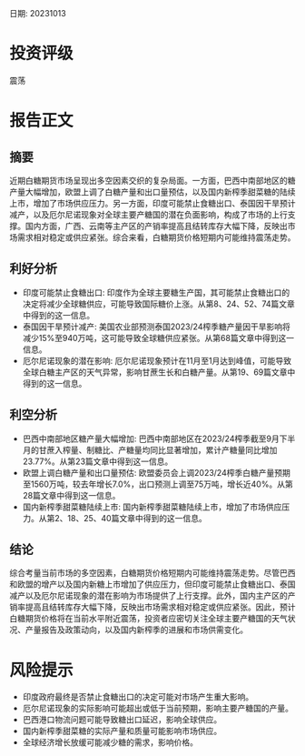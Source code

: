 
日期: 20231013

# 投资评级

震荡

# 报告正文

## 摘要

近期白糖期货市场呈现出多空因素交织的复杂局面。一方面，巴西中南部地区的糖产量大幅增加，欧盟上调了白糖产量和出口量预估，以及国内新榨季甜菜糖的陆续上市，增加了市场供应压力。另一方面，印度可能禁止食糖出口、泰国因干旱预计减产，以及厄尔尼诺现象对全球主要产糖国的潜在负面影响，构成了市场的上行支撑。国内方面，广西、云南等主产区的产销率提高且结转库存大幅下降，反映出市场需求相对稳定或供应紧张。综合来看，白糖期货价格短期内可能维持震荡走势。

## 利好分析

* 印度可能禁止食糖出口: 印度作为全球主要糖生产国，其可能禁止食糖出口的决定将减少全球糖供应，可能导致国际糖价上涨。从第8、24、52、74篇文章中得到的这一信息。
* 泰国因干旱预计减产: 美国农业部预测泰国2023/24榨季糖产量因干旱影响将减少15%至940万吨，这可能导致全球糖供应紧张。从第68篇文章中得到这一信息。
* 厄尔尼诺现象的潜在影响: 厄尔尼诺现象预计在11月至1月达到峰值，可能导致全球白糖主产区的天气异常，影响甘蔗生长和白糖产量。从第19、69篇文章中得到的这一信息。

## 利空分析

* 巴西中南部地区糖产量大幅增加: 巴西中南部地区在2023/24榨季截至9月下半月的甘蔗入榨量、制糖比、产糖量均同比显著增加，累计产糖量同比增加23.77%。从第23篇文章中得到这一信息。
* 欧盟上调白糖产量和出口量预估: 欧盟委员会上调2023/24榨季白糖产量预期至1560万吨，较去年增长7.0%，出口预测上调至75万吨，增长近40%。从第28篇文章中得到这一信息。
* 国内新榨季甜菜糖陆续上市: 国内新榨季甜菜糖陆续上市，增加了市场供应压力。从第2、18、25、40篇文章中得到的这一信息。

## 结论

综合考量当前市场的多空因素，白糖期货价格短期内可能维持震荡走势。尽管巴西和欧盟的增产以及国内新糖上市增加了供应压力，但印度可能禁止食糖出口、泰国减产以及厄尔尼诺现象的潜在影响为市场提供了上行支撑。此外，国内主产区的产销率提高且结转库存大幅下降，反映出市场需求相对稳定或供应紧张。因此，预计白糖期货价格将在当前水平附近震荡，投资者应密切关注全球主要产糖国的天气状况、产量报告及政策动向，以及国内新榨季的进展和市场供需变化。

# 风险提示

* 印度政府最终是否禁止食糖出口的决定可能对市场产生重大影响。
* 厄尔尼诺现象的实际影响可能超出或低于当前预期，影响主要产糖国的产量。
* 巴西港口物流问题可能导致糖出口延迟，影响全球供应。
* 国内新榨季甜菜糖的实际产量和质量可能影响市场供应。
* 全球经济增长放缓可能减少糖的需求，影响价格。
